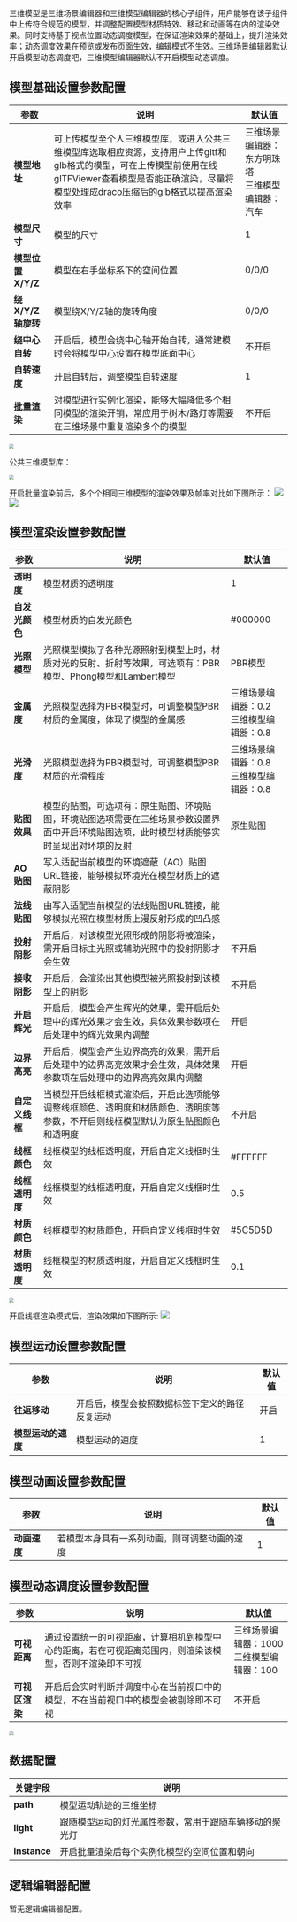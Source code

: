 三维模型是三维场景编辑器和三维模型编辑器的核心子组件，用户能够在该子组件中上传符合规范的模型，并调整配置模型材质特效、移动和动画等在内的渲染效果。同时支持基于视点位置动态调度模型，在保证渲染效果的基础上，提升渲染效率；动态调度效果在预览或发布页面生效，编辑模式不生效。三维场景编辑器默认开启模型动态调度吧，三维模型编辑器默认不开启模型动态调度。

## 模型基础设置参数配置
| 参数 | 说明 | 默认值 |
| --- | --- | --- |
| **模型地址** | 可上传模型至个人三维模型库，或进入公共三维模型库选取相应资源，支持用户上传gltf和glb格式的模型，可在上传模型前使用在线glTFViewer查看模型是否能正确渲染，尽量将模型处理成draco压缩后的glb格式以提高渲染效率| 三维场景编辑器：东方明珠塔<br /> 三维模型编辑器：汽车 |
| **模型尺寸** | 模型的尺寸 | 1 |
| **模型位置X/Y/Z** | 模型在右手坐标系下的空间位置 |0/0/0 |
| **绕X/Y/Z轴旋转** | 模型绕X/Y/Z轴的旋转角度 | 0/0/0 |
| **绕中心自转** | 开启后，模型会绕中心轴开始自转，通常建模时会将模型中心设置在模型底面中心 |不开启 |
| **自转速度** | 开启自转后，调整模型自转速度 | 1 |
| **批量渲染** | 对模型进行实例化渲染，能够大幅降低多个相同模型的渲染开销，常应用于树木/路灯等需要在三维场景中重复渲染多个的模型 |不开启 |

<img src="https://qcloudimg.tencent-cloud.cn/raw/5a0fb38023521e78809bcc8dc400aa65.png"  style="zoom:50%;">

公共三维模型库：

<img src="https://qcloudimg.tencent-cloud.cn/raw/4530dda6d3ba7d1a71339af12eb60a8c.png"  style="zoom:50%;">

开启批量渲染前后，多个个相同三维模型的渲染效果及帧率对比如下图所示：
![](https://qcloudimg.tencent-cloud.cn/raw/f5286cbf63339c296ede468d972adfc4.jpg)
![](https://qcloudimg.tencent-cloud.cn/raw/1ef72f4711943393849223fef5196277.jpg)

## 模型渲染设置参数配置
| 参数 | 说明 | 默认值 |
| --- | --- | --- |
| **透明度** | 模型材质的透明度 |1 |
| **自发光颜色** | 模型材质的自发光颜色 | #000000 |
| **光照模型** | 光照模型模拟了各种光源照射到模型上时，材质对光的反射、折射等效果，可选项有：PBR模型、Phong模型和Lambert模型 | PBR模型 |
| **金属度** | 光照模型选择为PBR模型时，可调整模型PBR材质的金属度，体现了模型的金属感 |三维场景编辑器：0.2 <br /> 三维模型编辑器：0.8|
| **光滑度** | 光照模型选择为PBR模型时，可调整模型PBR材质的光滑程度 | 三维场景编辑器：0.8 <br /> 三维模型编辑器：0.8 |
| **贴图效果** | 模型的贴图，可选项有：原生贴图、环境贴图，环境贴图选项需要在三维场景参数设置界面中开启环境贴图选项，此时模型材质能够实时呈现出对环境的反射 | 原生贴图|
| **AO贴图** | 写入适配当前模型的环境遮蔽（AO）贴图URL链接，能够模拟环境光在模型材质上的遮蔽阴影 | |
| **法线贴图** | 由写入适配当前模型的法线贴图URL链接，能够模拟光照在模型材质上漫反射形成的凹凸感 |  |
| **投射阴影** | 开启后，对该模型光照形成的阴影将被渲染，需开启目标主光照或辅助光照中的投射阴影才会生效 | 不开启|
| **接收阴影** | 开启后，会渲染出其他模型被光照投射到该模型上的阴影 |不开启 |
| **开启辉光** | 开启后，模型会产生辉光的效果，需开启后处理中的辉光效果才会生效，具体效果参数项在后处理中的辉光效果内调整 | 开启 |
| **边界高亮** | 开启后，模型会产生边界高亮的效果，需开启后处理中的边界高亮效果才会生效，具体效果参数项在后处理中的边界高亮效果内调整 | 开启|
| **自定义线框** | 当模型开启线框模式渲染后，开启此选项能够调整线框颜色、透明度和材质颜色、透明度等参数，不开启则线框模型默认为原生贴图颜色和透明度 |不开启 |
| **线框颜色** | 线框模型的线框透明度，开启自定义线框时生效 | #FFFFFF |
| **线框透明度** | 线框模型的线框透明度，开启自定义线框时生效 | 0.5 |
| **材质颜色** | 线框模型的材质颜色，开启自定义线框时生效 | #5C5D5D|
| **材质透明度** | 线框模型的材质透明度，开启自定义线框时生效 |0.1 |

<img src="https://qcloudimg.tencent-cloud.cn/raw/95f9d6e80660ef1a688bd3a56ae85eed.jpg"  style="zoom:50%;">

开启线框渲染模式后，渲染效果如下图所示:
![](https://qcloudimg.tencent-cloud.cn/raw/c4c943e5559a2147d5b6d8ac10d9a38a.jpg)


## 模型运动设置参数配置
| 参数 | 说明 | 默认值 |
| --- | --- | --- |
| **往返移动** | 开启后，模型会按照数据标签下定义的路径反复运动 |开启 |
| **模型运动的速度** | 模型运动的速度 | 1 |

## 模型动画设置参数配置
| 参数 | 说明 | 默认值 |
| --- | --- | --- |
| **动画速度** | 若模型本身具有一系列动画，则可调整动画的速度 |1|

## 模型动态调度设置参数配置
| 参数 | 说明 | 默认值 |
| --- | --- | --- |
| **可视距离** | 通过设置统一的可视距离，计算相机到模型中心的距离，若在可视距离范围内，则渲染该模型，否则不渲染即不可视 |三维场景编辑器：1000 <br /> 三维模型编辑器：100|
| **可视区渲染** | 开启后会实时判断并调度中心在当前视口中的模型，不在当前视口中的模型会被剔除即不可视 | 不开启 |

<img src="https://qcloudimg.tencent-cloud.cn/raw/419fa208af5b8501c2714f5bdd0005cc.png"  style="zoom:50%;">

## 数据配置
| 关键字段 | 说明 |
| --- | --- |
| **path** | 模型运动轨迹的三维坐标 |
| **light** | 跟随模型运动的灯光属性参数，常用于跟随车辆移动的聚光灯 |
| **instance** | 开启批量渲染后每个实例化模型的空间位置和朝向 |

## 逻辑编辑器配置
暂无逻辑编辑器配置。
